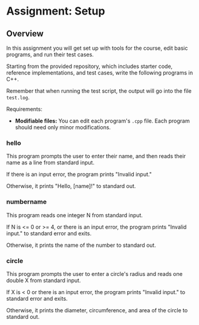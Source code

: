 # Assignment: Setup



## Overview

In this assignment you will get set up with tools for the
course, edit basic programs, and run their test cases.

Starting from the provided repository, which includes starter code, reference
implementations, and test cases, write the following programs
in C++.

Remember that when running the test script, the output will go into the file `test.log`.

Requirements:
* **Modifiable files:** You can edit each program's `.cpp` file. Each program should need only minor modifications.



### hello

This program prompts the user to enter their name, and then reads their name as a line from standard input.

If there is an input error, the program prints "Invalid input."

Otherwise, it prints "Hello, [name]!" to standard out.



### numbername

This program reads one integer N from standard input.

If N is <= 0 or >= 4, or there is an input error, the program prints "Invalid input." to
standard error and exits.
      
Otherwise, it prints the name of the number to standard out.



### circle

This program prompts the user to enter a circle's radius and reads one double X from standard input.

If X is < 0 or there is an input error, the program prints "Invalid input." to
standard error and exits.
      
Otherwise, it prints the diameter, circumference, and area of the circle to standard out.
